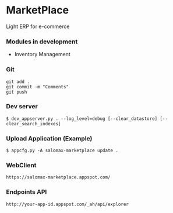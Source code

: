 # MarketPlace 
Light ERP for e-commerce

### Modules in development
- Inventory Management

### Git

	git add .
	git commit -m "Comments"
	git push

### Dev server

	$ dev_appserver.py . --log_level=debug [--clear_datastore] [--clear_search_indexes]

### Upload Application (Example)

	$ appcfg.py -A salomax-marketplace update .

### WebClient

	https://salomax-marketplace.appspot.com/

### Endpoints API

	http://your-app-id.appspot.com/_ah/api/explorer

